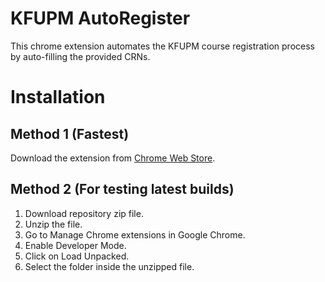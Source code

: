 # KFUPM AutoRegister

This chrome extension automates the KFUPM course registration process by auto-filling the provided CRNs.

# Installation
## Method 1 (Fastest)
Download the extension from [Chrome Web Store](https://chrome.google.com/webstore/detail/autoregister/cdnggghhipolhgompbcoofhkebpogdoe/reviews?authuser=2).

## Method 2 (For testing latest builds)
1. Download repository zip file.
2. Unzip the file.
3. Go to Manage Chrome extensions in Google Chrome.
4. Enable Developer Mode.
5. Click on Load Unpacked.
6. Select the folder inside the unzipped file.
